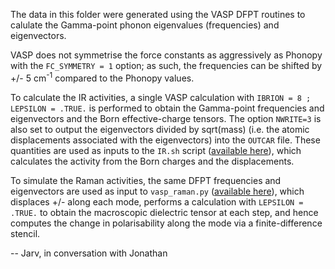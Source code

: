 The data in this folder were generated using the VASP DFPT routines to calulate the Gamma-point phonon eigenvalues (frequencies) and eigenvectors. 

VASP does not symmetrise the force constants as aggressively as Phonopy with the `FC_SYMMETRY = 1` option; as such, the frequencies can be shifted by +/- 5 cm<sup>-1</sup> compared to the Phonopy values.

To calculate the IR activities, a single VASP calculation with `IBRION = 8 ; LEPSILON = .TRUE.` is performed to obtain the Gamma-point frequencies and eigenvectors and the Born effective-charge tensors. The option `NWRITE=3` is also set to output the eigenvectors divided by sqrt(mass) (i.e. the atomic displacements associated with the eigenvectors) into the `OUTCAR` file. These quantities are used as inputs to the `IR.sh` script ([available here](http://homepage.univie.ac.at/david.karhanek/downloads.html#Entry02)), which calculates the activity from the Born charges and the displacements.

To simulate the Raman activities, the same DFPT frequencies and eigenvectors are used as input to `vasp_raman.py` ([available here](https://github.com/raman-sc/VASP/)), which displaces +/- along each mode, performs a calculation with `LEPSILON = .TRUE.` to obtain the macroscopic dielectric tensor at each step, and hence computes the change in polarisability along the mode via a finite-difference stencil.

-- Jarv, in conversation with Jonathan
